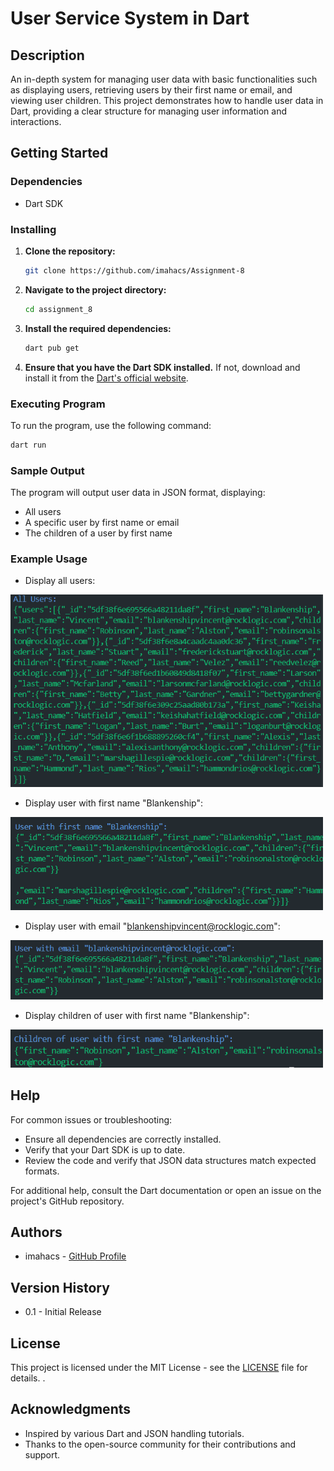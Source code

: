 # User Service System in Dart

## Description
An in-depth system for managing user data with basic functionalities such as displaying users, retrieving users by their first name or email, and viewing user children. This project demonstrates how to handle user data in Dart, providing a clear structure for managing user information and interactions.

## Getting Started

### Dependencies
- Dart SDK

### Installing
1. **Clone the repository:**
   ```bash
   git clone https://github.com/imahacs/Assignment-8
    ```
2. **Navigate to the project directory:**

    ```bash
    cd assignment_8
    ```
3. **Install the required dependencies:**

    ```bash
    dart pub get
    ```
4. **Ensure that you have the Dart SDK installed.** If not, download and install it from the [Dart's official website](https://dart.dev/get-dart).

### Executing Program
To run the program, use the following command:
```sh
dart run
```
### Sample Output
The program will output user data in JSON format, displaying:

- All users
- A specific user by first name or email
- The children of a user by first name

### Example Usage
- Display all users:

<img src="assets/img/output1.png" alt="dart" width="500" style= "" />

- Display user with first name "Blankenship":

<img src="assets/img/output2.png" alt="dart" width="500" style= "" />

- Display user with email "blankenshipvincent@rocklogic.com":

<img src="assets/img/output3.png" alt="dart" width="500" style= "" />

- Display children of user with first name "Blankenship":

<img src="assets/img/output4.png" alt="dart" width="500" style= "" />

## Help
For common issues or troubleshooting:

- Ensure all dependencies are correctly installed.
- Verify that your Dart SDK is up to date.
- Review the code and verify that JSON data structures match expected formats.

For additional help, consult the Dart documentation or open an issue on the project's GitHub repository.

## Authors
- imahacs - [GitHub Profile](https://github.com/imahacs)

## Version History
- 0.1 - Initial Release

## License
This project is licensed under the MIT License - see the [LICENSE](LICENSE.md) file for details.
.

## Acknowledgments
- Inspired by various Dart and JSON handling tutorials.
- Thanks to the open-source community for their contributions and support.
